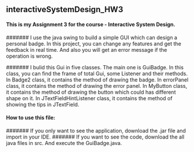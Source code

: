 ## interactiveSystemDesign_HW3
#### This is my Assignment 3 for the course - Interactive System Design.
####### I use the java swing to build a simple GUI which can design a personal badge. In this project, you can change any features and get the feedback in real time. And also you will get an error message if the operation is wrong.

####### I bulid this Gui in five classes. The main one is GuiBadge. In this class, you can find the frame of total Gui, some Listener and their methods. In Badge2 class, it contains the method of drawing the badge. In errorPanel class, it contains the method of drawing the error panel. In MyButton class, it contains the method of drawing the button which could has different shape on it. In JTextFieldHintListener class, it contains the method of showing the tips in JTextField.

#### How to use this file:
####### If you only want to see the application, download the .jar file and import in your IDE.
####### If you want to see the code, download the all java files in src. And execute the GuiBadge.java.
